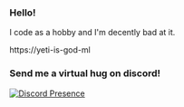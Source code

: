 ### Hello!

I code as a hobby and I'm decently bad at it. 

https://yeti-is-god-ml

### Send me a virtual hug on discord!

[![Discord Presence](https://lanyard-profile-readme.vercel.app/api/652407551849267200)](https://discord.com/users/652407551849267200)


<!---
yeti2006/yeti2006 is a ✨ special ✨ repository because its `README.md` (this file) appears on your GitHub profile.
You can click the Preview link to take a look at your changes.
--->
